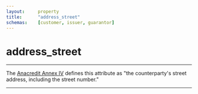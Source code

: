 ```yaml
---
layout:     property
title:      "address_street"
schemas:    [customer, issuer, guarantor]
---
```


# address_street

---

The [Anacredit Annex IV][anacredit] defines this attribute as "the counterparty's street address, including the street number."


---

[anacredit]: https://eur-lex.europa.eu/eli/reg/2016/867/oj
